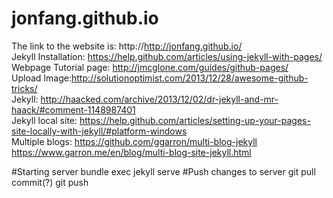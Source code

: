 # jonfang.github.io
The link to the website is: http://http://jonfang.github.io/ <br />
Jekyll Installation: https://help.github.com/articles/using-jekyll-with-pages/ <br />
Webpage Tutorial page: http://jmcglone.com/guides/github-pages/ <br />
Upload Image:http://solutionoptimist.com/2013/12/28/awesome-github-tricks/<br />
Jekyll: http://haacked.com/archive/2013/12/02/dr-jekyll-and-mr-haack/#comment-1148987401 <br />
Jekyll local site: https://help.github.com/articles/setting-up-your-pages-site-locally-with-jekyll/#platform-windows <br />
Multiple blogs: https://github.com/ggarron/multi-blog-jekyll <br />
https://www.garron.me/en/blog/multi-blog-site-jekyll.html <br />


#Starting server
bundle exec jekyll serve
#Push changes to server
git pull
commit(?)
git push
  

